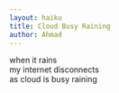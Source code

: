 ```yaml
---
layout: haiku
title: Cloud Busy Raining
author: Ahmad
---
```


when it rains<br>
my internet disconnects<br>
as cloud is busy raining<br>
